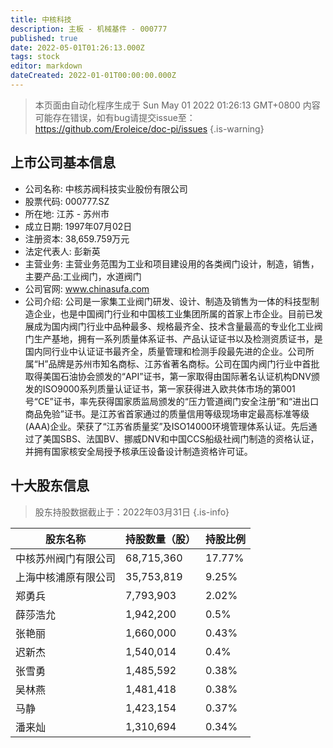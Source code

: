 ```yaml
---
title: 中核科技
description: 主板 - 机械基件 - 000777
published: true
date: 2022-05-01T01:26:13.000Z
tags: stock
editor: markdown
dateCreated: 2022-01-01T00:00:00.000Z
---
```


> 本页面由自动化程序生成于 Sun May 01 2022 01:26:13 GMT+0800
> 内容可能存在错误，如有bug请提交issue至：https://github.com/Eroleice/doc-pi/issues
{.is-warning}

## 上市公司基本信息
- 公司名称: 中核苏阀科技实业股份有限公司
- 股票代码: 000777.SZ
- 所在地: 江苏 - 苏州市
- 成立日期: 1997年07月02日
- 注册资本: 38,659.759万元
- 法定代表人: 彭新英
- 主营业务: 主营业务范围为工业和项目建设用的各类阀门设计，制造，销售，主要产品:工业阀门，水道阀门
- 公司官网: www.chinasufa.com
- 公司介绍: 公司是一家集工业阀门研发、设计、制造及销售为一体的科技型制造企业，也是中国阀门行业和中国核工业集团所属的首家上市企业。目前已发展成为国内阀门行业中品种最多、规格最齐全、技术含量最高的专业化工业阀门生产基地，拥有一系列质量体系证书、产品认证证书以及检测资质证书，是国内同行业中认证证书最齐全，质量管理和检测手段最先进的企业。公司所属“H”品牌是苏州市知名商标、江苏省著名商标。公司在国内阀门行业中首批取得美国石油协会颁发的“API”证书，第一家取得由国际著名认证机构DNV颁发的ISO9000系列质量认证证书，第一家获得进入欧共体市场的第001号“CE”证书，率先获得国家质监局颁发的“压力管道阀门安全注册”和“进出口商品免验”证书。是江苏省首家通过的质量信用等级现场审定最高标准等级(AAA)企业。荣获了“江苏省质量奖”及ISO14000环境管理体系认证。先后通过了美国SBS、法国BV、挪威DNV和中国CCS船级社阀门制造的资格认证，并拥有国家核安全局授予核承压设备设计制造资格许可证。


## 十大股东信息
> 股东持股数据截止于：2022年03月31日
{.is-info}

| 股东名称 | 持股数量（股） | 持股比例 |
| --- | --- | --- |
| 中核苏州阀门有限公司 | 68,715,360 | 17.77% |
| 上海中核浦原有限公司 | 35,753,819 | 9.25% |
| 郑勇兵 | 7,793,903 | 2.02% |
| 薛莎浩允 | 1,942,200 | 0.5% |
| 张艳丽 | 1,660,000 | 0.43% |
| 迟新杰 | 1,540,014 | 0.4% |
| 张雪勇 | 1,485,592 | 0.38% |
| 吴林燕 | 1,481,418 | 0.38% |
| 马静 | 1,423,154 | 0.37% |
| 潘来灿 | 1,310,694 | 0.34% |




